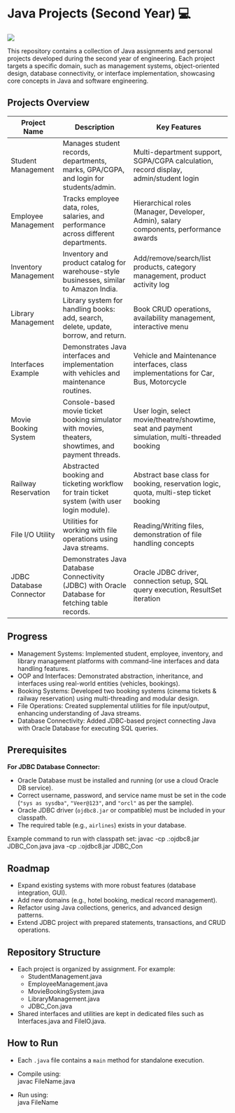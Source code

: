 # Java Projects (Second Year) 💻 
<img src="https://skillicons.dev/icons?i=java" />

This repository contains a collection of Java assignments and personal projects developed during the second year of engineering. Each project targets a specific domain, such as management systems, object-oriented design, database connectivity, or interface implementation, showcasing core concepts in Java and software engineering.

## Projects Overview

| Project Name              | Description                                                                                       | Key Features                                                |
|--------------------------|---------------------------------------------------------------------------------------------------|-------------------------------------------------------------|
| Student Management       | Manages student records, departments, marks, GPA/CGPA, and login for students/admin.              | Multi-department support, SGPA/CGPA calculation, record display, admin/student login |
| Employee Management      | Tracks employee data, roles, salaries, and performance across different departments.               | Hierarchical roles (Manager, Developer, Admin), salary components, performance awards |
| Inventory Management     | Inventory and product catalog for warehouse-style businesses, similar to Amazon India.             | Add/remove/search/list products, category management, product activity log |
| Library Management       | Library system for handling books: add, search, delete, update, borrow, and return.                | Book CRUD operations, availability management, interactive menu |
| Interfaces Example       | Demonstrates Java interfaces and implementation with vehicles and maintenance routines.            | Vehicle and Maintenance interfaces, class implementations for Car, Bus, Motorcycle |
| Movie Booking System     | Console-based movie ticket booking simulator with movies, theaters, showtimes, and payment threads.| User login, select movie/theatre/showtime, seat and payment simulation, multi-threaded booking |
| Railway Reservation      | Abstracted booking and ticketing workflow for train ticket system (with user login module).        | Abstract base class for booking, reservation logic, quota, multi-step ticket booking |
| File I/O Utility         | Utilities for working with file operations using Java streams.                                     | Reading/Writing files, demonstration of file handling concepts |
| JDBC Database Connector  | Demonstrates Java Database Connectivity (JDBC) with Oracle Database for fetching table records.    | Oracle JDBC driver, connection setup, SQL query execution, ResultSet iteration |

## Progress

- Management Systems: Implemented student, employee, inventory, and library management platforms with command-line interfaces and data handling features.
- OOP and Interfaces: Demonstrated abstraction, inheritance, and interfaces using real-world entities (vehicles, bookings).
- Booking Systems: Developed two booking systems (cinema tickets & railway reservation) using multi-threading and modular design.
- File Operations: Created supplemental utilities for file input/output, enhancing understanding of Java streams.
- Database Connectivity: Added JDBC-based project connecting Java with Oracle Database for executing SQL queries.

## Prerequisites

**For JDBC Database Connector:**
- Oracle Database must be installed and running (or use a cloud Oracle DB service).
- Correct username, password, and service name must be set in the code (`"sys as sysdba"`, `"Veer@123"`, and `"orcl"` as per the sample).
- Oracle JDBC driver (`ojdbc8.jar` or compatible) must be included in your classpath.
- The required table (e.g., `airlines`) exists in your database.

Example command to run with classpath set:
javac -cp .:ojdbc8.jar JDBC_Con.java
java -cp .:ojdbc8.jar JDBC_Con


## Roadmap

- Expand existing systems with more robust features (database integration, GUI).
- Add new domains (e.g., hotel booking, medical record management).
- Refactor using Java collections, generics, and advanced design patterns.
- Extend JDBC project with prepared statements, transactions, and CRUD operations.

## Repository Structure

- Each project is organized by assignment. For example:
  - StudentManagement.java
  - EmployeeManagement.java
  - MovieBookingSystem.java
  - LibraryManagement.java
  - JDBC_Con.java
- Shared interfaces and utilities are kept in dedicated files such as Interfaces.java and FileIO.java.

## How to Run

- Each `.java` file contains a `main` method for standalone execution.
- Compile using:  
javac FileName.java

- Run using:  
java FileName
